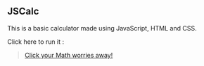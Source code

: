 ## JSCalc

This is a basic calculator made using JavaScript, HTML and CSS.    

Click here to run it :    

> [Click your Math worries away!](https://ap0806.github.io/) 

